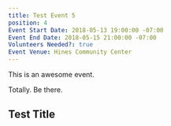 ```yaml
---
title: Test Event 5
position: 4
Event Start Date: 2018-05-13 19:00:00 -07:00
Event End Date: 2018-05-15 21:00:00 -07:00
Volunteers Needed?: true
Event Venue: Hines Community Center
---
```


This is an awesome event.

Totally. Be there.

## Test Title
